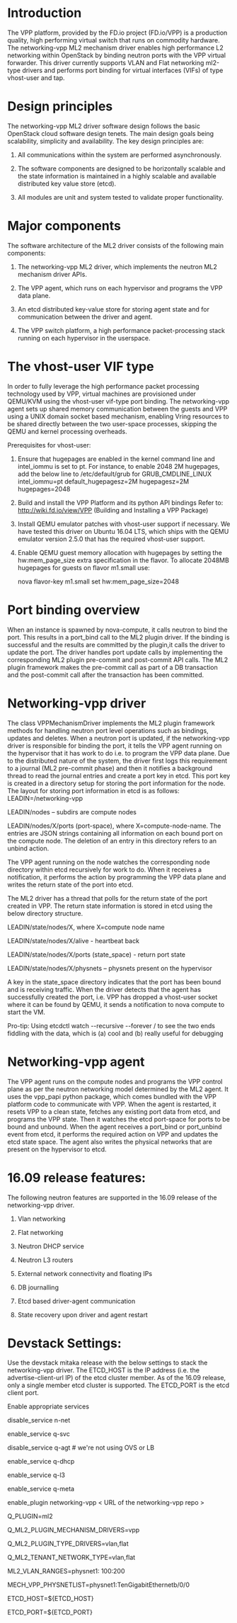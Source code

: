 # Introduction

The VPP platform, provided by the FD.io project (FD.io/VPP) is a production quality, high performing virtual switch that runs on commodity hardware. The networking-vpp ML2 mechanism driver enables high performance L2 networking within OpenStack by binding neutron ports with the VPP virtual forwarder. This driver currently supports VLAN and Flat networking ml2-type drivers and performs port binding for virtual interfaces (VIFs) of type vhost-user and tap.

# Design principles

The networking-vpp ML2 driver software design follows the basic OpenStack cloud software design tenets. The main design goals being scalability, simplicity and availability. The key design principles are:

1) All communications within the system are performed asynchronously. 

2) The software components are designed to be horizontally scalable and the state information is maintained in a highly scalable and available distributed key value store (etcd). 

3) All modules are unit and system tested to validate proper functionality. 

# Major components

The software architecture of the ML2 driver consists of the following main components:

1) The networking-vpp ML2 driver, which implements the neutron ML2 mechanism driver APIs.

2) The VPP agent, which runs on each hypervisor and programs the VPP data plane.

3) An etcd distributed key-value store for storing agent state and for communication between the driver and agent. 

4) The VPP switch platform, a high performance packet-processing stack running on each hypervisor in the userspace. 
  	
# The vhost-user VIF type

In order to fully leverage the high performance packet processing technology used by VPP, virtual machines are provisioned under QEMU/KVM using the vhost-user vif-type port binding. The networking-vpp agent sets up shared memory communication between the guests and VPP using a UNIX domain socket based mechanism, enabling Vring resources to be shared directly between the two user-space processes, skipping the QEMU and kernel processing overheads.

Prerequisites for vhost-user:
 	
1)	Ensure that hugepages are enabled in the kernel command line and intel_iommu is set to pt. For instance, to enable 2048 2M hugepages, add the below line to /etc/default/grub for GRUB_CMDLINE_LINUX
intel_iommu=pt default_hugepagesz=2M hugepagesz=2M hugepages=2048

2)	Build and install the VPP Platform and its python API bindings
    Refer to: http://wiki.fd.io/view/VPP (Building and Installing a VPP Package)

3)	Install QEMU emulator patches with vhost-user support if necessary.  We have tested this driver on Ubuntu 16.04 LTS, which ships with the QEMU emulator version 2.5.0 that has the required vhost-user support. 

4)	Enable QEMU guest memory allocation with hugepages by setting the hw:mem_page_size extra specification in the flavor. To allocate 2048MB hugepages for guests on flavor m1.small use:

     nova flavor-key m1.small set hw:mem_page_size=2048 


# Port binding overview
	
When an instance is spawned by nova-compute, it calls neutron to bind the port.  This results in a port_bind call to the ML2 plugin driver.  If the binding is successful and the results are committed by the plugin,it calls the driver to update the port. The driver handles port update calls by implementing the corresponding ML2 plugin pre-commit and post-commit API calls.  The ML2 plugin framework makes the pre-commit call as part of a DB transaction and the post-commit call after the transaction has been committed.


# Networking-vpp driver

The class VPPMechanismDriver implements the ML2 plugin framework methods for handling neutron port level operations such as bindings, updates and deletes. When a neutron port is updated, if the networking-vpp driver is responsible for binding the port, it tells the VPP agent running on the hypervisor that it has work to do i.e. to program the VPP data plane. Due to the distributed nature of the system, the driver first logs this requirement to a journal (ML2 pre-commit phase) and then it notifies a background thread to read the journal entries and create a port key in etcd. This port key is created in a directory setup for storing the port information for the node. The layout for storing port information in etcd is as follows:
  LEADIN=/networking-vpp
  
  LEADIN/nodes – subdirs are compute nodes

  LEADIN/nodes/X/ports  (port-space), 
  where X=compute-node-name. The entries are JSON strings containing all information on each 
  bound port on the compute node. The deletion of an entry in this directory refers to an 
  unbind action.

The VPP agent running on the node watches the corresponding node directory within etcd recursively for work to do. When it receives a notification, it performs the action by programming the VPP data plane and writes the return state of the port into etcd. 

The ML2 driver has a thread that polls for the return state of the port created in VPP. The return state information is stored in etcd using the below directory structure.

   LEADIN/state/nodes/X, where X=compute node name

   LEADIN/state/nodes/X/alive  - heartbeat back

   LEADIN/state/nodes/X/ports (state_space) - return port state

   LEADIN/state/nodes/X/physnets – physnets present on the hypervisor

A key in the state_space directory indicates that the port has been bound and is receiving traffic.
When the driver detects that the agent has successfully created the port, i.e. VPP has dropped a vhost-user socket where it can be found by QEMU, it sends a notification to nova compute to start the VM. 

Pro-tip: Using etcdctl watch --recursive --forever / to see the two ends fiddling with the data, which is (a) cool and (b) really useful for debugging


# Networking-vpp agent
The VPP agent runs on the compute nodes and programs the VPP control plane as per the neutron networking model determined by the ML2 agent. It uses the vpp_papi python package, which comes bundled with the VPP platform code to communicate with VPP.  When the agent is restarted, it resets VPP to a clean state, fetches any existing port data from etcd, and programs the VPP state. Then it watches the etcd port-space for ports to be bound and unbound.  When the agent receives a port_bind or port_unbind event from etcd, it performs the required action on VPP and updates the etcd state space.  The agent also writes the physical networks that are present on the hypervisor to etcd.


# 16.09 release features:

The following neutron features are supported in the 16.09 release of the networking-vpp driver.

  1)	Vlan networking

  2)	Flat networking

  3)	Neutron DHCP service

  4)	Neutron L3 routers

  5)	External network connectivity and floating IPs

  6)    DB journalling

  7)    Etcd based driver-agent communication

  8)    State recovery upon driver and agent restart


# Devstack Settings:

Use the devstack mitaka release with the below settings to stack the networking-vpp driver.
The ETCD_HOST is the IP address (i.e. the advertise-client-url IP) of the etcd cluster member. As of the 16.09 release, only a single member etcd cluster is supported. The ETCD_PORT is the etcd client port.

Enable appropriate services

  disable_service n-net

  enable_service q-svc

  disable_service q-agt # we're not using OVS or LB

  enable_service q-dhcp

  enable_service q-l3

  enable_service q-meta

  enable_plugin networking-vpp  < URL of the networking-vpp repo >

  Q_PLUGIN=ml2

  Q_ML2_PLUGIN_MECHANISM_DRIVERS=vpp

  Q_ML2_PLUGIN_TYPE_DRIVERS=vlan,flat

  Q_ML2_TENANT_NETWORK_TYPE=vlan,flat

  ML2_VLAN_RANGES=physnet1: 100:200

  MECH_VPP_PHYSNETLIST=physnet1:TenGigabitEthernetb/0/0

  ETCD_HOST=${ETCD_HOST}

  ETCD_PORT=${ETCD_PORT}


